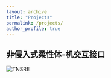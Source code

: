```yaml
---
layout: archive
title: "Projects"
permalink: /projects/
author_profile: true
---
```

## 非侵入式柔性体-机交互接口
![TNSRE](assets/TNSRE-20230712163439-kzpikyf.jpg)
